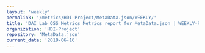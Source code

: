 ```yaml
---
layout: 'weekly'
permalink: '/metrics/HDI-Project/MetaData.json/WEEKLY/'
title: 'DAI Lab OSS Metrics Metrics report for MetaData.json | WEEKLY-REPORT-2019-06-16'
organization: 'HDI-Project'
repository: 'MetaData.json'
current_date: '2019-06-16'
---
```

